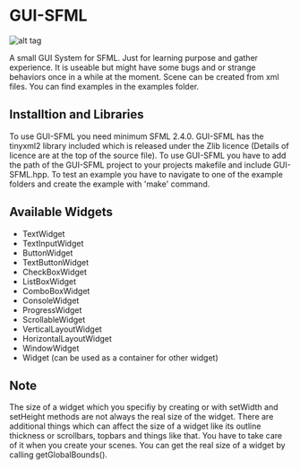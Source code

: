 # GUI-SFML

![alt tag](/images/gui_sfml_example.jpg "Example Screenshot")

A small GUI System for SFML. Just for learning purpose and gather experience. It is useable but might have some bugs and or strange behaviors once in a while at the moment. Scene can be created from xml files. You can find examples in the examples folder.

## Installtion and Libraries
To use GUI-SFML you need minimum SFML 2.4.0.
GUI-SFML has the tinyxml2 library included which is released under the Zlib licence (Details of licence are at the top of the source file).
To use GUI-SFML you have to add the path of the GUI-SFML project to your projects makefile and include GUI-SFML.hpp.
To test an example you have to navigate to one of the example folders and create the example with 'make' command.


## Available Widgets
- TextWidget
- TextInputWidget
- ButtonWidget
- TextButtonWidget
- CheckBoxWidget
- ListBoxWidget
- ComboBoxWidget
- ConsoleWidget
- ProgressWidget
- ScrollableWidget
- VerticalLayoutWidget
- HorizontalLayoutWidget
- WindowWidget
- Widget (can be used as a container for other widget)

## Note
The size of a widget which you specifiy by creating or with setWidth and setHeight methods are not always the real size of the widget. There are additional things which can affect the size of a widget like its outline thickness or scrollbars, topbars and things like that. You have to take care of it when you create your scenes. You can get the real size of a widget by calling getGlobalBounds().
